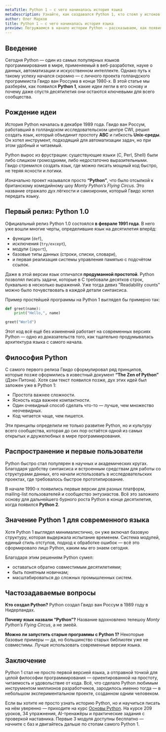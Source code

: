 ```yaml
---
metaTitle: Python 1 — с чего начиналась история языка
metaDescription: Узнайте, как создавался Python 1, кто стоял у истоков, какие задачи решал язык в начале 1990-х и какие идеи легли в основу его философии.
author: Олег Марков
title: Python 1 — с чего начиналась история языка
preview: Погружаемся в начало истории Python — рассказываем, как появился первый релиз, зачем он был создан и почему его философия до сих пор актуальна.
---
```


## Введение

Сегодня Python — один из самых популярных языков программирования в мире, применяемый в веб-разработке, науке о данных, автоматизации и искусственном интеллекте. Однако путь к такому успеху начался скромно — с личного проекта голландского программиста Гвидо ван Россума в конце 1980-х.
В этой статье мы разберём, как появился **Python 1**, какие идеи легли в его основу и почему даже спустя десятилетия они остаются ключевыми для всего сообщества.

## Рождение идеи

История Python началась в декабре 1989 года. Гвидо ван Россум, работавший в голландском исследовательском центре CWI, решил создать язык, который объединит простоту **ABC** и гибкость **Unix-среды**. Он хотел инструмент, подходящий для автоматизации задач, но при этом удобный и читаемый.

Python вырос из фрустрации: существующие языки (C, Perl, Shell) были либо слишком громоздкими, либо недостаточно выразительными. Гвидо стремился создать язык, где можно писать мощный код быстро, не теряя ясности и логики.

Изначально проект назывался просто **“Python”**, что было отсылкой к британскому комедийному шоу *Monty Python’s Flying Circus*. Это название отражало дух лёгкости и самоиронии, который Гвидо хотел передать языку.

## Первый релиз: Python 1.0

Официальный релиз Python 1.0 состоялся **в феврале 1991 года**. В него уже вошли многие черты, определившие язык на десятилетия вперёд:

* функции (`def`),
* исключения (`try/except`),
* модули (`import`),
* базовые типы данных (строки, списки, словари),
* и первая реализация системы управления памятью с подсчётом ссылок.

Даже в этой версии язык отличался **продуманной простотой**. Python позволял писать задачи, которые в C требовали десятков строк, буквально в несколько выражений. Уже тогда девиз "Readability counts" можно было почувствовать в каждой детали синтаксиса.

Пример простейшей программы на Python 1 выглядел бы примерно так:

```python
def greet(name):
    print("Hello,", name)

greet("World")
```

Этот код всё ещё без изменений работает на современных версиях Python — одно из доказательств того, как тщательно продумывалась архитектура языка с самого начала.

## Философия Python

С самого первого релиза Гвидо сформулировал ряд принципов, которые позже оформились в известный документ **“The Zen of Python”** (Дзен Питона). Хотя сам текст появился позже, дух этих идей был заложен уже в Python 1:

* Простота важнее сложности.
* Ясность кода важнее компактности.
* Один очевидный способ сделать что-то — лучше, чем множество неочевидных.
* Код читается чаще, чем пишется.

Эти принципы определили не только развитие Python, но и культуру всего сообщества, которая до сих пор остаётся одной из самых открытых и дружелюбных в мире программирования.

## Распространение и первые пользователи

Python быстро стал популярен в научных и академических кругах. Благодаря удобству синтаксиса и встроенным средствам для работы со структурами данных, его начали использовать в исследовательских проектах, где требовалось быстрое прототипирование.

В начале 1990-х появились первые версии для разных платформ, mailing-list пользователей и сообщество энтузиастов. Всё это заложило основу для дальнейшего бурного роста Python в конце десятилетия, когда появился **Python 2**.

## Значение Python 1 для современного языка

Хотя Python 1 выглядел минималистично, он уже включал базовую структуру, которая выдержала испытание временем. Система модулей, единый стиль отступов, подход к обработке ошибок — всё это сформировало лицо Python, каким мы его знаем сегодня.

Благодаря этим решениям Python сумел:

* оставаться обратно совместимым десятилетиями;
* быть понятным новичкам;
* масштабироваться до сложных промышленных систем.

## Частозадаваемые вопросы

**Кто создал Python?**
Python создал Гвидо ван Россум в 1989 году в Нидерландах.

**Почему язык назвали “Python”?**
Название вдохновлено телешоу *Monty Python’s Flying Circus*, а не змеёй.

**Можно ли запустить старые программы с Python 1?**
Некоторые базовые примеры — да, но большинство старых библиотек уже не совместимы. Лучше использовать современные версии языка.

## Заключение

Python 1 стал не просто первой версией языка, а отправной точкой для целой философии программирования — ориентированной на простоту, читаемость и удовольствие от кода. Всё, что сделало Python любимым инструментом миллионов разработчиков, зародилось именно тогда — в небольшом экспериментальном проекте, созданном одним человеком.

Если вы хотите не просто узнать историю Python, но и научиться писать на нём уверенно — приходите на курс [Основы Python](https://purpleschool.ru/course/python-basics?utm_source=knowledgebase&utm_medium=article&utm_campaign=Python_1_history). На курсе 209 уроков, 34 упражнения, AI-тренажёры и практические задания с проверкой наставника. Первые 3 модуля доступны бесплатно — начните с баз и двигайтесь дальше по стопам самого Python 1.

